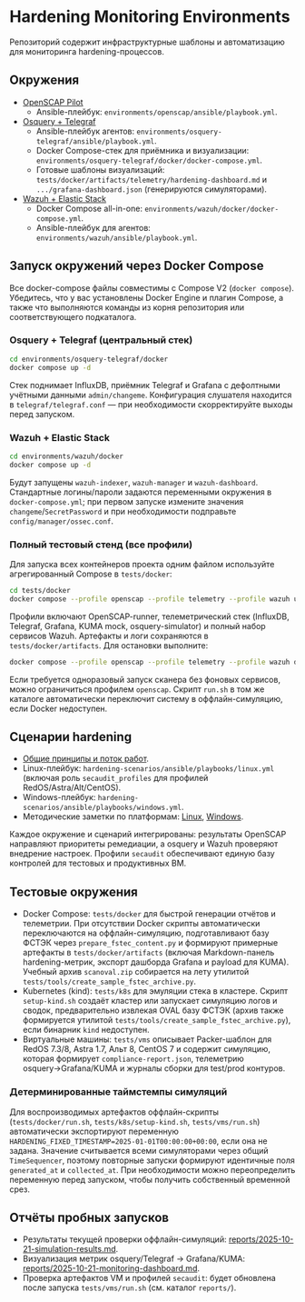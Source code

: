 # Hardening Monitoring Environments

Репозиторий содержит инфраструктурные шаблоны и автоматизацию для мониторинга hardening-процессов.

## Окружения
- [OpenSCAP Pilot](environments/openscap/README.md)
  - Ansible-плейбук: `environments/openscap/ansible/playbook.yml`.
- [Osquery + Telegraf](environments/osquery-telegraf/README.md)
  - Ansible-плейбук агентов: `environments/osquery-telegraf/ansible/playbook.yml`.
  - Docker Compose-стек для приёмника и визуализации: `environments/osquery-telegraf/docker/docker-compose.yml`.
  - Готовые шаблоны визуализаций: `tests/docker/artifacts/telemetry/hardening-dashboard.md` и `.../grafana-dashboard.json` (генерируются симуляторами).
- [Wazuh + Elastic Stack](environments/wazuh/README.md)
  - Docker Compose all-in-one: `environments/wazuh/docker/docker-compose.yml`.
  - Ansible-плейбук для агентов: `environments/wazuh/ansible/playbook.yml`.

## Запуск окружений через Docker Compose

Все docker-compose файлы совместимы с Compose V2 (`docker compose`). Убедитесь, что у вас установлены Docker Engine и плагин Compose, а также что выполняются команды из корня репозитория или соответствующего подкаталога.

### Osquery + Telegraf (центральный стек)

```bash
cd environments/osquery-telegraf/docker
docker compose up -d
```

Стек поднимает InfluxDB, приёмник Telegraf и Grafana с дефолтными учётными данными `admin/changeme`. Конфигурация слушателя находится в `telegraf/telegraf.conf` — при необходимости скорректируйте выходы перед запуском.

### Wazuh + Elastic Stack

```bash
cd environments/wazuh/docker
docker compose up -d
```

Будут запущены `wazuh-indexer`, `wazuh-manager` и `wazuh-dashboard`. Стандартные логины/пароли задаются переменными окружения в `docker-compose.yml`; при первом запуске измените значения `changeme`/`SecretPassword` и при необходимости подправьте `config/manager/ossec.conf`.

### Полный тестовый стенд (все профили)

Для запуска всех контейнеров проекта одним файлом используйте агрегированный Compose в `tests/docker`:

```bash
cd tests/docker
docker compose --profile openscap --profile telemetry --profile wazuh up -d
```

Профили включают OpenSCAP-runner, телеметрический стек (InfluxDB, Telegraf, Grafana, KUMA mock, osquery-simulator) и полный набор сервисов Wazuh. Артефакты и логи сохраняются в `tests/docker/artifacts`. Для остановки выполните:

```bash
docker compose --profile openscap --profile telemetry --profile wazuh down
```

Если требуется одноразовый запуск сканера без фоновых сервисов, можно ограничиться профилем `openscap`. Скрипт `run.sh` в том же каталоге автоматически переключит систему в оффлайн-симуляцию, если Docker недоступен.

## Сценарии hardening
- [Общие принципы и поток работ](hardening-scenarios/README.md).
- Linux-плейбук: `hardening-scenarios/ansible/playbooks/linux.yml` (включая роль `secaudit_profiles` для профилей RedOS/Astra/Alt/CentOS).
- Windows-плейбук: `hardening-scenarios/ansible/playbooks/windows.yml`.
- Методические заметки по платформам: [Linux](hardening-scenarios/linux.md), [Windows](hardening-scenarios/windows.md).

Каждое окружение и сценарий интегрированы: результаты OpenSCAP направляют приоритеты ремедиации, а osquery и Wazuh проверяют внедрение настроек. Профили `secaudit` обеспечивают единую базу контролей для тестовых и продуктивных ВМ.

## Тестовые окружения
- Docker Compose: `tests/docker` для быстрой генерации отчётов и телеметрии. При отсутствии Docker скрипты автоматически
  переключаются на оффлайн-симуляцию, подготавливают базу ФСТЭК через `prepare_fstec_content.py` и формируют примерные артефакты
  в `tests/docker/artifacts` (включая Markdown-панель hardening-метрик, экспорт дашборда Grafana и payload для KUMA). Учебный архив `scanoval.zip` собирается на лету утилитой `tests/tools/create_sample_fstec_archive.py`.
- Kubernetes (kind): `tests/k8s` для эмуляции стека в кластере. Скрипт `setup-kind.sh` создаёт кластер или запускает симуляцию
  логов и сводок, предварительно извлекая OVAL базу ФСТЭК (архив также формируется утилитой `tests/tools/create_sample_fstec_archive.py`), если бинарник `kind` недоступен.
- Виртуальные машины: `tests/vms` описывает Packer-шаблон для RedOS 7.3/8, Astra 1.7, Альт 8, CentOS 7 и содержит симуляцию, которая формирует `compliance-report.json`, телеметрию osquery→Grafana/KUMA и журналы сборки для test/prod контуров.

### Детерминированные таймстемпы симуляций

Для воспроизводимых артефактов оффлайн-скрипты (`tests/docker/run.sh`, `tests/k8s/setup-kind.sh`, `tests/vms/run.sh`) автоматически экспортируют переменную `HARDENING_FIXED_TIMESTAMP=2025-01-01T00:00:00+00:00`, если она не задана. Значение считывается всеми симуляторами через общий `TimeSequencer`, поэтому повторные запуски формируют идентичные поля `generated_at` и `collected_at`. При необходимости можно переопределить переменную перед запуском, чтобы получить собственный временной срез.

## Отчёты пробных запусков
- Результаты текущей проверки оффлайн-симуляций: [reports/2025-10-21-simulation-results.md](reports/2025-10-21-simulation-results.md).
- Визуализация метрик osquery/Telegraf -> Grafana/KUMA: [reports/2025-10-21-monitoring-dashboard.md](reports/2025-10-21-monitoring-dashboard.md).
- Проверка артефактов VM и профилей `secaudit`: будет обновлена после запуска `tests/vms/run.sh` (см. каталог `reports/`).
